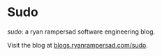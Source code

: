 Sudo
====

*sudo*: a ryan rampersad software engineering blog.

Visit the blog at [blogs.ryanrampersad.com/sudo](https://blogs.ryanrampersad.com/sudo).
